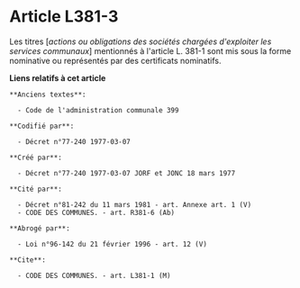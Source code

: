 # Article L381-3

Les titres [*actions ou obligations des sociétés chargées d'exploiter les services communaux*] mentionnés à l'article L.
381-1 sont mis sous la forme nominative ou représentés par des certificats nominatifs.

**Liens relatifs à cet article**

	**Anciens textes**:

	  - Code de l'administration communale 399

	**Codifié par**:

	  - Décret n°77-240 1977-03-07

	**Créé par**:

	  - Décret n°77-240 1977-03-07 JORF et JONC 18 mars 1977

	**Cité par**:

	  - Décret n°81-242 du 11 mars 1981 - art. Annexe art. 1 (V)
	  - CODE DES COMMUNES. - art. R381-6 (Ab)

	**Abrogé par**:

	  - Loi n°96-142 du 21 février 1996 - art. 12 (V)

	**Cite**:

	  - CODE DES COMMUNES. - art. L381-1 (M)
